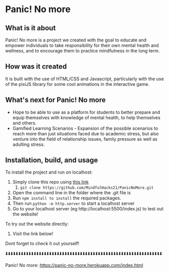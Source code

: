 # Panic! No more 
## What is it about
Panic! No more is a project we created with the goal to educate and empower individuals to take responsibility for their own mental health and wellness, and to encourage them to practice mindfulness in the long term.

## How was it created
It is built with the use of HTML/CSS and Javascript, particularly with the use of the pixiJS library for some cool animations in the interactive game.

## What's next for Panic! No more 
* Hope to be able to use as a platform for students to better prepare and equip themselves with knowledge of mental health, to help themselves and others.
* Gamified Learning Scenarios - Expansion of the possible scenarios to reach more than just situations faced due to academic stress, but also venture into the field of relationship issues, family pressure as well as adulting stress.

## Installation, build, and usage
To install the project and run on localhost:
1. Simply clone this repo using [this link](https://github.com/MindfulHacks21/PanicNoMore.git)
    1. `git clone https://github.com/MindfulHacks21/PanicNoMore.git`  
2. Open the command line in the folder where the .git file is
3. Run `npm install to install` the required packages. 
4. Then run `python -m http.server` to start a localhost server
5. Go to your localhost server (eg http://localhost:5500/index.js) to test out the website!

To try out the website directly:
1. Visit the link below!

Dont forget to check it out yourself!

⬇️⬇️⬇️⬇️⬇️⬇️⬇️⬇️⬇️⬇️⬇️⬇️⬇️⬇️⬇️⬇️⬇️⬇️⬇️⬇️⬇️⬇️⬇️⬇️⬇️⬇️⬇️⬇️⬇️⬇️⬇️⬇️⬇️⬇️⬇️⬇️⬇️⬇️⬇️⬇️⬇️⬇️⬇️⬇️⬇️⬇️⬇️⬇️⬇️⬇️⬇️⬇️⬇️⬇️⬇️⬇️⬇️⬇️⬇️⬇️⬇️

Panic! No more: https://panic-no-more.herokuapp.com/index.html
